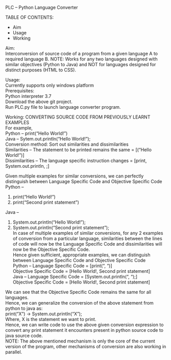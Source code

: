 PLC – Python Language Converter

TABLE OF CONTENTS:
  * Aim
  * Usage
  * Working

Aim:  
  Interconversion of source code of a program from a given language A to required language B. 
  NOTE: Works for any two languages designed with similar objectives (Python to Java) and NOT for languages designed for distinct purposes (HTML to CSS).

Usage:  
  Currently supports only windows platform  
  Prerequisites:  
    Python interpreter 3.7  
  Download the above git project.  
  Run PLC.py file to launch language converter program.  

Working: CONVERTING SOURCE CODE FROM PREVIOUSLY LEARNT EXAMPLES  
For example,  
Python    – print(“Hello World!”)  
Java      – Sytem.out.println(“Hello World!”);  
Conversion method: Sort out similarities and dissimilarities  
  Similarities – The statement to be printed remains the same = [(“Hello World!”)]  
  Dissimilarities – The language specific instruction changes = [print, System.out.println, ;]  

Given multiple examples for similar conversions, we can perfectly distinguish between Language Specific Code and Objective Specific Code  
Python –  
  1. print(“Hello World!”)  
  2. print(“Second print statement”)  

Java –  
  1. System.out.println(“Hello World!”);  
  2. System.out.println(“Second print statement”);  
In case of multiple examples of similar conversions, for any 2 examples of conversion from a particular language, similarities between the lines of code will now be the Language Specific Code and dissimilarities will now be the Objective Specific Code.  
Hence given sufficient, appropriate examples, we can distinguish between Language Specific Code and Objective Specific Code  
Python – Language Specific Code = [print(“, “)]  
  Objective Specific Code = [Hello World!, Second print statement]  
Java   – Language Specific Code = [System.out.println(“, “);]  
  Objective Specific Code = [Hello World!, Second print statement]  

We can see that the Objective Specific Code remains the same for all languages.  
Hence, we can generalize the conversion of the above statement from python to java as:  
  print(“X”) -> System.out.println(“X”);  
Where, X is the statement we want to print.  
Hence, we can write code to use the above given conversion expression to convert any print statement it encounters present in python source code to java source code.  
NOTE: The above mentioned mechanism is only the core of the current version of the program, other mechanisms of conversion are also working in parallel.  

